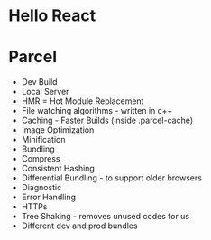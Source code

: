 # Hello React


# Parcel 
- Dev Build
- Local Server
- HMR = Hot Module Replacement
- File watching algorithms - written in c++
- Caching - Faster Builds (inside .parcel-cache)
- Image Optimization
- Minification
- Bundling
- Compress
- Consistent Hashing 
- Differential Bundling - to support older browsers
- Diagnostic
- Error Handling
- HTTPs
- Tree Shaking - removes unused codes for us
- Different dev and prod bundles

